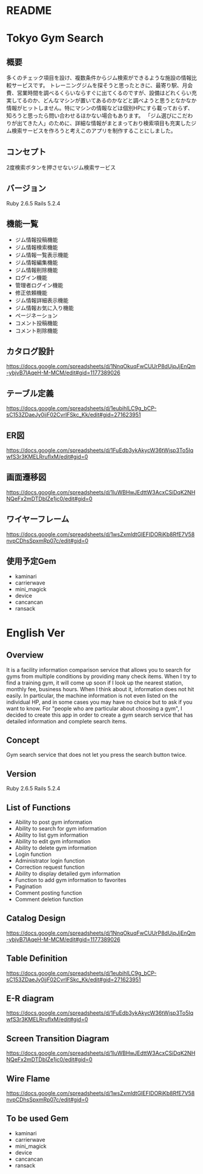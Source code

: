 # README

# Tokyo Gym Search

## 概要
多くのチェック項目を設け、複数条件からジム検索ができるような施設の情報比較サービスです。
トレーニングジムを探そうと思ったときに、最寄り駅、月会費、営業時間を調べるくらいならすぐに出てくるのですが、設備はどれくらい充実してるのか、どんなマシンが置いてあるのかなどと調べようと思うとなかなか情報がヒットしません。特にマシンの情報などは個別HPにすら載っておらず、知ろうと思ったら問い合わせるほかない場合もあります。
「ジム選びにこだわりが出てきた人」のために、詳細な情報がまとまっており検索項目も充実したジム検索サービスを作ろうと考えこのアプリを制作することにしました。

## コンセプト
2度検索ボタンを押させないジム検索サービス

## バージョン
Ruby 2.6.5 Rails 5.2.4

## 機能一覧
* ジム情報投稿機能
* ジム情報検索機能
* ジム情報一覧表示機能
* ジム情報編集機能
* ジム情報削除機能
* ログイン機能
* 管理者ログイン機能
* 修正依頼機能
* ジム情報詳細表示機能
* ジム情報お気に入り機能
* ページネーション
* コメント投稿機能
* コメント削除機能

## カタログ設計
https://docs.google.com/spreadsheets/d/1NnqOkuqFwCUUrP8dUjpJjEnQm-ybjvB7IAqeH-M-MCM/edit#gid=1177389026

## テーブル定義
https://docs.google.com/spreadsheets/d/1eubihlLC9g_bCP-sC153ZDaeJy0ijF02CvrlFSkc_Kk/edit#gid=271623951

## ER図
https://docs.google.com/spreadsheets/d/1FuEdb3ykAkycW36tWjsp3To5IqwfS3r3KMELRruflxM/edit#gid=0

## 画面遷移図
https://docs.google.com/spreadsheets/d/1luWBHwJEdttW3AcxCSiDqK2NHNQeFx2mDTDbIZe1jc0/edit#gid=0

## ワイヤーフレーム
https://docs.google.com/spreadsheets/d/1wsZxmldtGIEFIDORjKb8RfE7V58nvpCDhsSpxmRp07c/edit#gid=0

## 使用予定Gem
* kaminari
* carrierwave
* mini_magick
* device
* cancancan
* ransack

# English Ver

## Overview
It is a facility information comparison service that allows you to search for gyms from multiple conditions by providing many check items.
When I try to find a training gym, it will come up soon if I look up the nearest station, monthly fee, business hours. When I think about it, information does not hit easily. In particular, the machine information is not even listed on the individual HP, and in some cases you may have no choice but to ask if you want to know.
For "people who are particular about choosing a gym", I decided to create this app in order to create a gym search service that has detailed information and complete search items.
## Concept
Gym search service that does not let you press the search button twice.

## Version
Ruby 2.6.5 Rails 5.2.4

## List of Functions
* Ability to post gym information
* Ability to search for gym information
* Ability to list gym information
* Ability to edit gym information
* Ability to delete gym information
* Login function
* Administrator login function
* Correction request function
* Ability to display detailed gym information
* Function to add gym information to favorites
* Pagination
* Comment posting function
* Comment deletion function

## Catalog Design
https://docs.google.com/spreadsheets/d/1NnqOkuqFwCUUrP8dUjpJjEnQm-ybjvB7IAqeH-M-MCM/edit#gid=1177389026

## Table Definition
https://docs.google.com/spreadsheets/d/1eubihlLC9g_bCP-sC153ZDaeJy0ijF02CvrlFSkc_Kk/edit#gid=271623951

## E-R diagram
https://docs.google.com/spreadsheets/d/1FuEdb3ykAkycW36tWjsp3To5IqwfS3r3KMELRruflxM/edit#gid=0

## Screen Transition Diagram
https://docs.google.com/spreadsheets/d/1luWBHwJEdttW3AcxCSiDqK2NHNQeFx2mDTDbIZe1jc0/edit#gid=0

## Wire Flame
https://docs.google.com/spreadsheets/d/1wsZxmldtGIEFIDORjKb8RfE7V58nvpCDhsSpxmRp07c/edit#gid=0

## To be used Gem
* kaminari
* carrierwave
* mini_magick
* device
* cancancan
* ransack
